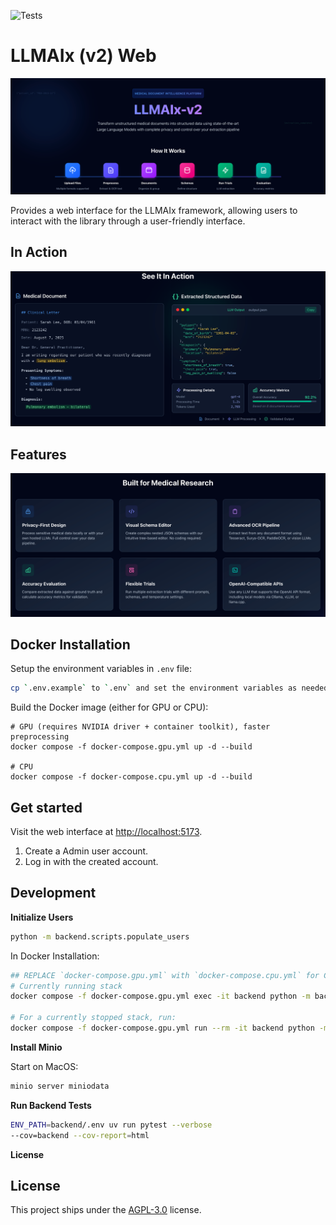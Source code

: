 ![Tests](https://github.com/KatherLab/llmaixweb/actions/workflows/tests.yml/badge.svg?branch=main)

# LLMAIx (v2) Web

![cover.png](static/cover.png)

Provides a web interface for the LLMAIx framework, allowing users to interact with the library through a user-friendly interface.

## In Action

![action.png](static/action.png)


## Features

![img.png](static/features.png)

## Docker Installation


Setup the environment variables in `.env` file:
```bash
cp `.env.example` to `.env` and set the environment variables as needed.
```

Build the Docker image (either for GPU or CPU):

```
# GPU (requires NVIDIA driver + container toolkit), faster preprocessing
docker compose -f docker-compose.gpu.yml up -d --build

# CPU
docker compose -f docker-compose.cpu.yml up -d --build
```


## Get started

Visit the web interface at [http://localhost:5173](http://localhost:5173).

1. Create a Admin user account.
2. Log in with the created account.

## Development

**Initialize Users**
```bash
python -m backend.scripts.populate_users
```

In Docker Installation:

```bash
## REPLACE `docker-compose.gpu.yml` with `docker-compose.cpu.yml` for CPU stack
# Currently running stack
docker compose -f docker-compose.gpu.yml exec -it backend python -m backend.scripts.populate_users

# For a currently stopped stack, run:
docker compose -f docker-compose.gpu.yml run --rm -it backend python -m backend.scripts.populate_users
```

**Install Minio**

Start on MacOS:
```bash
minio server miniodata
```

**Run Backend Tests**
```bash
ENV_PATH=backend/.env uv run pytest --verbose
--cov=backend --cov-report=html
```

**License**

## License

This project ships under the [AGPL-3.0](LICENSE) license.